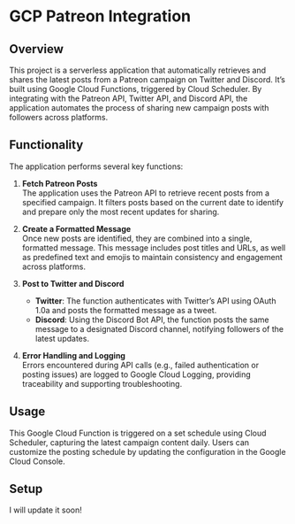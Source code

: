 # GCP Patreon Integration

## Overview

This project is a serverless application that automatically retrieves and shares the latest posts from a Patreon campaign on Twitter and Discord. It’s built using Google Cloud Functions, triggered by Cloud Scheduler. By integrating with the Patreon API, Twitter API, and Discord API, the application automates the process of sharing new campaign posts with followers across platforms.

## Functionality

The application performs several key functions:

1. **Fetch Patreon Posts**  
   The application uses the Patreon API to retrieve recent posts from a specified campaign. It filters posts based on the current date to identify and prepare only the most recent updates for sharing.

2. **Create a Formatted Message**  
   Once new posts are identified, they are combined into a single, formatted message. This message includes post titles and URLs, as well as predefined text and emojis to maintain consistency and engagement across platforms.

3. **Post to Twitter and Discord**

   - **Twitter**: The function authenticates with Twitter’s API using OAuth 1.0a and posts the formatted message as a tweet.
   - **Discord**: Using the Discord Bot API, the function posts the same message to a designated Discord channel, notifying followers of the latest updates.

4. **Error Handling and Logging**  
   Errors encountered during API calls (e.g., failed authentication or posting issues) are logged to Google Cloud Logging, providing traceability and supporting troubleshooting.

## Usage

This Google Cloud Function is triggered on a set schedule using Cloud Scheduler, capturing the latest campaign content daily. Users can customize the posting schedule by updating the configuration in the Google Cloud Console.

## Setup

I will update it soon!
